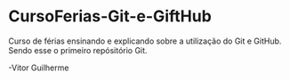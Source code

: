 # CursoFerias-Git-e-GiftHub
Curso de férias ensinando e explicando sobre a utilização do Git e GitHub. Sendo esse o primeiro repósitório Git.

-Vitor Guilherme
